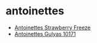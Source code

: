 # antoinettes

 * [Antoinettes Strawberry Freeze](../../index/a/antoinettes-strawberry-freeze.json)
 * [Antoinettes Gulyas 10171](../../index/a/antoinettes-gulyas-10171.json)
